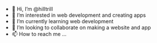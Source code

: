 - 👋 Hi, I’m @hilltrill
- 👀 I’m interested in web development and creating apps
- 🌱 I’m currently learning  web development
- 💞️ I’m looking to collaborate on making a website and app
- 📫 How to reach me ...

<!---
hilltrill/hilltrill is a ✨ special ✨ repository because its `README.md` (this file) appears on your GitHub profile.
You can click the Preview link to take a look at your changes.
--->
